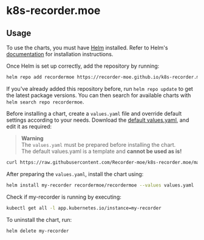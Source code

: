 # k8s-recorder.moe

## Usage

To use the charts, you must have [Helm](https://helm.sh) installed. Refer to Helm's [documentation](https://helm.sh/docs) for installation instructions.

Once Helm is set up correctly, add the repository by running:

```bash
helm repo add recordermoe https://recorder-moe.github.io/k8s-recorder.moe
```

If you've already added this repository before, run `helm repo update` to get the latest package versions. You can then search for available charts with `helm search repo recordermoe`.

Before installing a chart, create a `values.yaml` file and override default settings according to your needs. Download the [default values.yaml](/recordermoe/values.yaml), and edit it as required:

> **Warning**\
> The `values.yaml` must be prepared before installing the chart.\
> The default values.yaml is a template and **cannot be used as is!**

```bash
curl https://raw.githubusercontent.com/Recorder-moe/k8s-recorder.moe/master/recordermoe/values.yaml > values.yaml
```

After preparing the `values.yaml`, install the chart using:

```bash
helm install my-recorder recordermoe/recordermoe --values values.yaml
```

Check if my-recorder is running by executing:

```bash
kubectl get all -l app.kubernetes.io/instance=my-recorder
```

To uninstall the chart, run:

```bash
helm delete my-recorder
```
